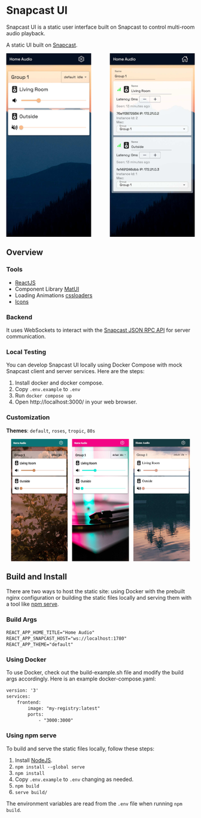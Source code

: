 # Snapcast UI
Snapcast UI is a static user interface built on Snapcast to control multi-room audio playback.

A static UI built on [Snapcast](https://github.com/badaix/snapcast).

<div style="display:flex;gap:10%">
  <img 
    src="https://raw.githubusercontent.com/ConnorsApps/snapcast-ui/main/demo/home.jpg" 
    alt="Home Page" 
    style="width: 45%;"
  >
  <img 
    src="https://raw.githubusercontent.com/ConnorsApps/snapcast-ui/main/demo/settings.jpg" 
    alt="Settings Page" 
    style="width: 45%;"
  >
</div>

## Overview

### Tools
- [ReactJS](https://react.dev/)
- Component Library [MatUI](https://mui.com/material-ui)
- Loading Animations [cssloaders](https://cssloaders.github.io/)
- [Icons](https://react-icons.github.io/react-icons)

### Backend
It uses WebSockets to interact with the [Snapcast JSON RPC API](https://github.com/badaix/snapcast/blob/master/doc/json_rpc_api/control.md) for server communication.

### Local Testing
You can develop Snapcast UI locally using Docker Compose with mock Snapcast client and server services. Here are the steps:

1. Install docker and docker compose.
2. Copy `.env.example` to `.env`
3. Run `docker compose up`
4. Open http://localhost:3000/ in your web browser.

### Customization

**Themes**: `default`, `roses`, `tropic`, `80s`

<div style="display:flex;justify-content: space-evenly;">
  <img 
    src="https://raw.githubusercontent.com/ConnorsApps/snapcast-ui/main/demo/roses.jpg" 
    alt="Roses Theme"
    style="width: 30%;"
  >
  <img 
    src="https://raw.githubusercontent.com/ConnorsApps/snapcast-ui/main/demo/80s.jpg" 
    alt="80s Theme"
    style="width: 30%;"
  >
  <img 
    src="https://raw.githubusercontent.com/ConnorsApps/snapcast-ui/main/demo/tropic.jpg" 
    alt="Tropic Theme"
    style="width: 30%;"
  >
</div>

## Build and Install
There are two ways to host the static site: using Docker with the prebuilt nginx configuration or building the static files locally and serving them with a tool like [npm serve](https://www.npmjs.com/package/serve).

### Build Args
```
REACT_APP_HOME_TITLE="Home Audio"
REACT_APP_SNAPCAST_HOST="ws://localhost:1780"
REACT_APP_THEME="default"
```

### Using Docker

To use Docker, check out the build-example.sh file and modify the build args accordingly. Here is an example docker-compose.yaml:
```
version: '3'
services:
    frontend:
        image: "my-registry:latest"
        ports:
            - "3000:3000"
```

### Using npm serve

To build and serve the static files locally, follow these steps:

1. Install [NodeJS](https://nodejs.org/en/download).
2. `npm install --global serve`
3. `npm install`
4. Copy `.env.example` to `.env` changing as needed. 
5. `npm build`
6. `serve build/`

The environment variables are read from the `.env` file when running `npm build`.